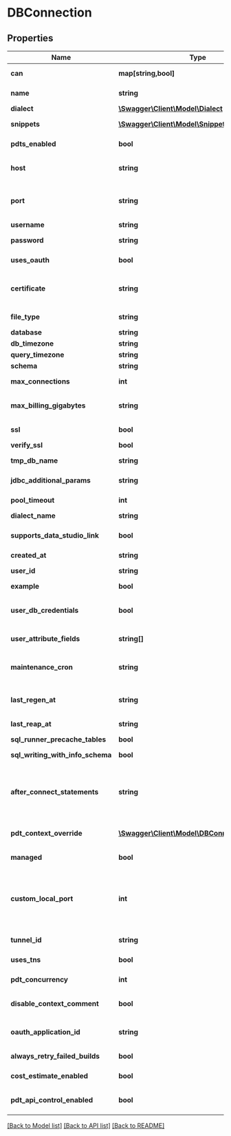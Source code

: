# DBConnection

## Properties
Name | Type | Description | Notes
------------ | ------------- | ------------- | -------------
**can** | **map[string,bool]** | Operations the current user is able to perform on this object | [optional] 
**name** | **string** | Name of the connection. Also used as the unique identifier | [optional] 
**dialect** | [**\Swagger\Client\Model\Dialect**](Dialect.md) | (Read-only) SQL Dialect details | [optional] 
**snippets** | [**\Swagger\Client\Model\Snippet[]**](Snippet.md) | SQL Runner snippets for this connection | [optional] 
**pdts_enabled** | **bool** | True if PDTs are enabled on this connection | [optional] 
**host** | **string** | Host name/address of server; or the string &#39;localhost&#39; in case of a connection over an SSH tunnel. | [optional] 
**port** | **string** | Port number on server. If the connection is over an SSH tunnel, then the local port associated with the SSH tunnel. | [optional] 
**username** | **string** | Username for server authentication | [optional] 
**password** | **string** | (Write-Only) Password for server authentication | [optional] 
**uses_oauth** | **bool** | Whether the connection uses OAuth for authentication. | [optional] 
**certificate** | **string** | (Write-Only) Base64 encoded Certificate body for server authentication (when appropriate for dialect). | [optional] 
**file_type** | **string** | (Write-Only) Certificate keyfile type - .json or .p12 | [optional] 
**database** | **string** | Database name | [optional] 
**db_timezone** | **string** | Time zone of database | [optional] 
**query_timezone** | **string** | Timezone to use in queries | [optional] 
**schema** | **string** | Schema name | [optional] 
**max_connections** | **int** | Maximum number of concurrent connection to use | [optional] 
**max_billing_gigabytes** | **string** | Maximum size of query in GBs (BigQuery only, can be a user_attribute name) | [optional] 
**ssl** | **bool** | Use SSL/TLS when connecting to server | [optional] 
**verify_ssl** | **bool** | Verify the SSL | [optional] 
**tmp_db_name** | **string** | Name of temporary database (if used) | [optional] 
**jdbc_additional_params** | **string** | Additional params to add to JDBC connection string | [optional] 
**pool_timeout** | **int** | Connection Pool Timeout, in seconds | [optional] 
**dialect_name** | **string** | (Read/Write) SQL Dialect name | [optional] 
**supports_data_studio_link** | **bool** | Database connection has the ability to support open data studio from explore | [optional] 
**created_at** | **string** | Creation date for this connection | [optional] 
**user_id** | **string** | Id of user who last modified this connection configuration | [optional] 
**example** | **bool** | Is this an example connection? | [optional] 
**user_db_credentials** | **bool** | (Limited access feature) Are per user db credentials enabled. Enabling will remove previously set username and password | [optional] 
**user_attribute_fields** | **string[]** | Fields whose values map to user attribute names | [optional] 
**maintenance_cron** | **string** | Cron string specifying when maintenance such as PDT trigger checks and drops should be performed | [optional] 
**last_regen_at** | **string** | Unix timestamp at start of last completed PDT trigger check process | [optional] 
**last_reap_at** | **string** | Unix timestamp at start of last completed PDT reap process | [optional] 
**sql_runner_precache_tables** | **bool** | Precache tables in the SQL Runner | [optional] 
**sql_writing_with_info_schema** | **bool** | Fetch Information Schema For SQL Writing | [optional] 
**after_connect_statements** | **string** | SQL statements (semicolon separated) to issue after connecting to the database. Requires &#x60;custom_after_connect_statements&#x60; license feature | [optional] 
**pdt_context_override** | [**\Swagger\Client\Model\DBConnectionOverride**](DBConnectionOverride.md) | db_connection_override for this connection in the &#x60;pdt&#x60; maintenance context | [optional] 
**managed** | **bool** | Is this connection created and managed by Looker | [optional] 
**custom_local_port** | **int** | This field is only applicable to connections over an SSH Tunnel. The value of this field would be the local port associated with the SSH tunnel if configured manually. Otherwise either enter NULL or exclude this field. | [optional] 
**tunnel_id** | **string** | The Id of the ssh tunnel this connection uses | [optional] 
**uses_tns** | **bool** | Enable Transparent Network Substrate (TNS) connections | [optional] 
**pdt_concurrency** | **int** | Maximum number of threads to use to build PDTs in parallel | [optional] 
**disable_context_comment** | **bool** | When disable_context_comment is true comment will not be added to SQL | [optional] 
**oauth_application_id** | **string** | An External OAuth Application to use for authenticating to the database | [optional] 
**always_retry_failed_builds** | **bool** | When true, error PDTs will be retried every regenerator cycle | [optional] 
**cost_estimate_enabled** | **bool** | When true, query cost estimate will be displayed in explore. | [optional] 
**pdt_api_control_enabled** | **bool** | PDT builds on this connection can be kicked off and cancelled via API. | [optional] 

[[Back to Model list]](../README.md#documentation-for-models) [[Back to API list]](../README.md#documentation-for-api-endpoints) [[Back to README]](../README.md)


